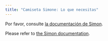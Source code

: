 ```yaml
---
title: "Camiseta Simone: Lo que necesitas"
---
```


<Note>

Por favor, consulte [la documentación de Simon](/docs/patterns/simon/).

Please refer to [the Simon documentation](/docs/designs/simon/).

</Note>
